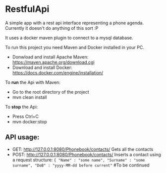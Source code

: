# RestfulApi
A simple app with a rest api interface representing a phone agenda. Currently it doesn't do anything of this sort :P 

It uses a docker maven plugin to connect to a mysql database.

To run this project you need Maven and Docker installed in your PC.

* Donwload and install Apache Maven:
https://maven.apache.org/download.cgi
* Download and install Docker:
https://docs.docker.com/engine/installation/

To **run** the Api with Maven:
* Go to the root directory of the project
* mvn clean install

To **stop** the Api:
* Press Ctrl+C
* mvn docker:stop

## API usage:
* GET: http://127.0.0.1:8080/Phonebook/contacts/ 
Gets all the contacts
* POST: http://127.0.0.1:8080/Phonebook/contacts/
Inserts a contact using a request structure:
  `
  {
    "Name" : "some name",
    "Surname" : "some surname",
    "DoB" : "yyyy-MM-dd before current"
  `
#To be continued
